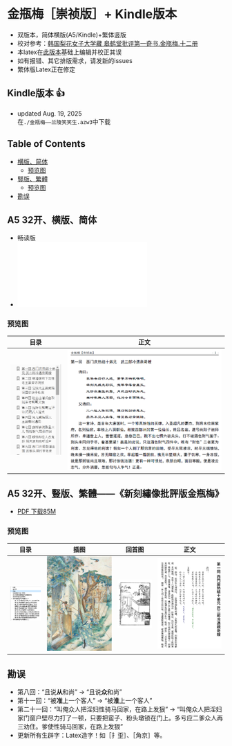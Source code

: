 # 金瓶梅［崇祯版］+ Kindle版本 
- 双版本，简体横版(A5/Kindle)+繁体竖版
- 校对参考：[韩国梨花女子大学藏 皋鹤堂批评第一奇书.金瓶梅.十二册](https://new.shuge.org/meet/topic/34310/)
- 本latex在[此版本](http://static.latexstudio.net/wp-content/uploads/2013/03/JinPingMei_20120105.pdf)基础上编辑并校正其误
- 如有报错、其它排版需求，请发新的issues
- 繁体版Latex正在修定

## Kindle版本 :thumbsup:
- updated Aug. 19, 2025  
在`./金瓶梅——兰陵笑笑生.azw3`中下载

## Table of Contents
- [横版、简体](#a5-32%E5%BC%80%E6%A8%AA%E7%89%88%E7%AE%80%E4%BD%93)
  - [预览图](##%E9%A2%84%E8%A7%88%E5%9B%BE)
- [豎版、繁體](#a5-32%E5%BC%80%E8%B1%8E%E7%89%88%E7%B9%81%E9%AB%94%E6%96%B0%E5%88%BB%E7%B9%A1%E5%83%8F%E6%89%B9%E8%A9%95%E7%89%88%E9%87%91%E7%93%B6%E6%A2%85)
  - [预览图](#%E9%A2%84%E8%A7%88%E5%9B%BE-1)
- [勘误](#%E5%8B%98%E8%AF%AF)

## A5 32开、横版、简体
- 畅读版
- ![PDF 下载 4M](JingPingMei-ZhCN.pdf)

### 预览图

| 目录 | 正文 |
|:---:|:---:|
|![目录](./previews/toc1.png) | ![正文](./previews/chap1.png) | 

## A5 32开、豎版、繁體——《新刻繡像批評版金瓶梅》
- [PDF 下载85M](https://drive.google.com/file/d/1a6QTWkqyuf60l7bOfnyEeCl2Hr1GRB78/view?usp=sharing)

### 预览图
| 目录 | 插图 | 回首图 | 正文 |
|:---:|:---:|:---:|:---:|
|![目录](./previews/toc2.png) | ![插图](./previews/image2.jpg) |  ![回首图](./previews/cover2.png) | ![正文](./previews/chap2.png) | 

## 勘误
- 第八回：“且说**从**和尚” → “且说**众**和尚”
- 第十一回：“被**准**上一个客人” → “被**淮**上一个客人”
- 第二十一回：“叫俺众人把淫妇性骑马回家，在路上发狠” → “叫俺众人把淫妇家门窗户壁尽力打了一顿，只要把蛮子、粉头墩锁在门上。多亏应二爹众人再三劝住。爹使性骑马回家，在路上发狠”
- 更新所有生辟字：Latex造字！如［扌歪］、［角京］等。
